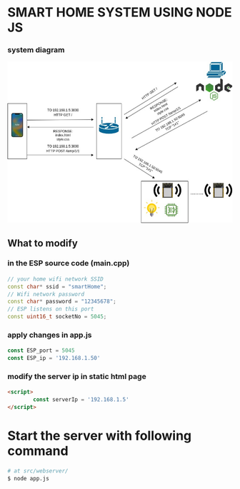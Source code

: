 # SMART HOME SYSTEM USING NODE JS

### system diagram
![system_diag](./readme_imgs/sys_diag.png)

## What to modify

### in the ESP source code (main.cpp)
```c++
// your home wifi network SSID
const char* ssid = "smartHome";
// Wifi network password
const char* password = "12345678";
// ESP listens on this port
const uint16_t socketNo = 5045;
```
### apply changes in app.js
```js
const ESP_port = 5045
const ESP_ip = '192.168.1.50'
```
### modify the server ip in static html page
```html
<script>
        const serverIp = '192.168.1.5'
</script>
```

# Start the server with following command 
```bash
# at src/webserver/
$ node app.js
```
